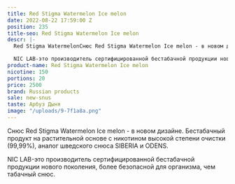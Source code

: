 ```yaml
---
title: Red Stigma Watermelon Ice melon
date: 2022-08-22 17:59:00 Z
position: 235
title-seo: Red Stigma Watermelon Ice melon
descr: |-
  Red Stigma WatermelonСнюс Red Stigma Watermelon Ice melon - в новом дизайне. Бестабачный продукт на растительной основе с никотином высокой степени очистки (99,99%), аналог шведского снюса SIBERIA и ODENS.

  NIC LAB-это производитель сертифицированной бестабачной продукции нового поколения, более безопасной для организма, чем табачный снюс. Ice melon
product-name: Red Stigma Watermelon Ice melon
nicotine: 150
portions: 20
price: 2500
brand: Russian products
sale: new-snus
taste: Арбуз Дыня
image: "/uploads/9-7f1a8a.png"
---
```


Снюс Red Stigma Watermelon Ice melon - в новом дизайне. Бестабачный продукт на растительной основе с никотином высокой степени очистки (99,99%), аналог шведского снюса SIBERIA и ODENS.

NIC LAB-это производитель сертифицированной бестабачной продукции нового поколения, более безопасной для организма, чем табачный снюс.